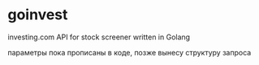 # goinvest
investing.com API for stock screener written in Golang

параметры пока прописаны в коде, позже вынесу структуру запроса
